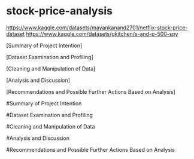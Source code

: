 # stock-price-analysis

https://www.kaggle.com/datasets/mayankanand2701/netflix-stock-price-dataset
https://www.kaggle.com/datasets/gkitchen/s-and-p-500-spy

[Summary of Project Intention]

[Dataset Examination and Profiling]

[Cleaning and Manipulation of Data]

[Analysis and Discussion]

[Recommendations and Possible Further Actions Based on Analysis]

#Summary of Project Intention

#Dataset Examination and Profiling

#Cleaning and Manipulation of Data

#Analysis and Discussion

#Recommendations and Possible Further Actions Based on Analysis
